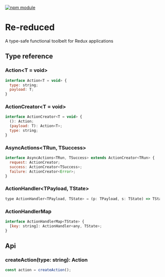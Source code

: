 [![npm module](https://badge.fury.io/js/re-reduced.svg)](https://www.npmjs.org/package/re-reduced)

# Re-reduced

A type-safe functional toolbelt for Redux applications

## Type reference

### Action<T = void>

```js
interface Action<T = void> {
  type: string;
  payload: T;
}
```

### ActionCreator<T = void>

```js
interface ActionCreator<T = void> {
  (): Action;
  (payload: T): Action<T>;
  type: string;
}
```

### AsyncActions<TRun, TSuccess>

```js
interface AsyncActions<TRun, TSuccess> extends ActionCreator<TRun> {
  request: ActionCreator;
  success: ActionCreator<TSuccess>;
  failure: ActionCreator<Error>;
}
```

### ActionHandler<TPayload, TState>

```js
type ActionHandler<TPayload, TState> = (p: TPayload, s: TState) => TState;
```

### ActionHandlerMap<TState>

```js
interface ActionHandlerMap<TState> {
  [key: string]: ActionHandler<any, TState>;
}
```

## Api

### createAction<TPayload>(type: string): Action<T>

```js
const action = createAction();
```
